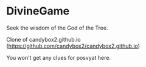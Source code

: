 # DivineGame
Seek the wisdom of the God of the Tree.

Clone of candybox2.github.io (https://github.com/candybox2/candybox2.github.io)

You won't get any clues for posvyat here.

